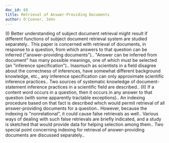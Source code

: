 ```yaml
---
doc_id: 68
title: Retrieval of Answer-Providing Documents
author: O'Connor, John
---
```


(I) Better understanding of subject document retrieval might result if 
different functions of subject document retrieval system are studied 
separately.. This paper is concerned with retrieval of documents, in response 
to a question, from which answers to that question can be inferred 
("answer-providing documents").. "Answer can be inferred from document" has 
many possible meanings, one of which must be selected (an "inference 
specification").. Inasmuch as scientists in a field disagree about the 
correctness of inferences, have somewhat different background knowledge, etc., 
any inference specification can only approximate scientific inference 
practices.. Two sources of systematic knowledge of document-statement inference 
practices in a scientific field are described.. (II) If a content word occurs 
in a question, then it occurs in any answer to that question (with some 
apparently tractable exceptions).. An indexing procedure based on that fact is
described which would permit retrieval of all answer-providing documents for a 
question.. However, because the indexing is "nonrelational", it could cause 
false retrievals as well.. Various ways of dealing with such false retrievals 
are   briefly indicated, and a study is sketched that would provide data for 
helping selection among them.. Two special point concerning indexing for 
retrieval of answer-providing documents are discussed separately..